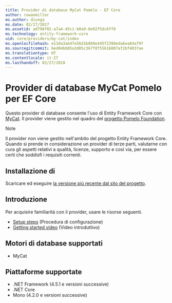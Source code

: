 ```yaml
---
title: Provider di database MyCat Pomelo - EF Core
author: rowanmiller
ms.author: divega
ms.date: 02/27/2017
ms.assetid: ad798f02-a7a4-45c1-b0a9-8e92f5dc6ff0
ms.technology: entity-framework-core
uid: core/providers/my-cat/index
ms.openlocfilehash: e13da3ab47e56d1b869e445f2398eda6ea84a79f
ms.sourcegitcommit: 6ed04bb05a3d05c367f0f55616807af2bf4037ae
ms.translationtype: HT
ms.contentlocale: it-IT
ms.lasthandoff: 02/27/2018
---
```

# <a name="pomelo-mycat-ef-core-database-provider"></a>Provider di database MyCat Pomelo per EF Core

Questo provider di database consente l'uso di Entity Framework Core con [MyCat](https://github.com/MyCATApache/Mycat-Server). Il provider viene gestito nel quadro del [progetto Pomelo Foundation](https://github.com/PomeloFoundation/Entity-Framework-Core-MyCat-Proxy).

> [!NOTE]  
> Il provider non viene gestito nell'ambito del progetto Entity Framework Core. Quando si prende in considerazione un provider di terze parti, valutarne con cura gli aspetti relativi a qualità, licenze, supporto e così via, per essere certi che soddisfi i requisiti correnti.

## <a name="install"></a>Installazione di

Scaricare ed eseguire [la versione più recente dal sito del progetto](https://github.com/PomeloFoundation/Entity-Framework-Core-MyCat-Proxy/releases).

## <a name="get-started"></a>Introduzione

Per acquisire familiarità con il provider, usare le risorse seguenti.
 * [Setup steps](https://github.com/aspnet/EntityFramework.Docs/issues/252) (Procedura di configurazione)
 * [Getting started video](https://www.youtube.com/watch?v=q0CXfFNtMZo) (Video introduttivo)

## <a name="supported-database-engines"></a>Motori di database supportati

* MyCat

## <a name="supported-platforms"></a>Piattaforme supportate

* .NET Framework (4.5.1 e versioni successive)
* .NET Core
* Mono (4.2.0 e versioni successive)
